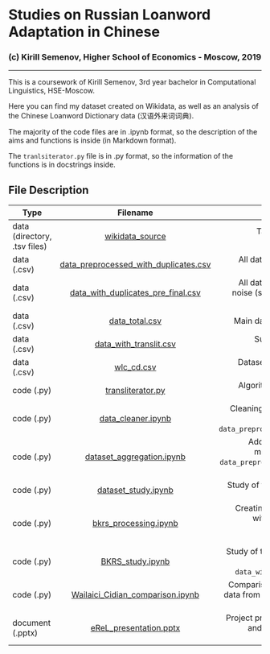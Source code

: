 # Studies on Russian Loanword Adaptation in Chinese
### (c) Kirill Semenov, Higher School of Economics - Moscow, 2019
---
This is a coursework of Kirill Semenov, 3rd year bachelor in Computational Linguistics, HSE-Moscow.

Here you can find my dataset created on Wikidata, as well as an analysis of the Chinese Loanword Dictionary data (汉语外来词词典).

The majority of the code files are in .ipynb format, so the description of the aims and functions is inside (in Markdown format).

The `tranlsiterator.py` file is in .py format, so the information of the functions is in docstrings inside.

## File Description
| Type        | Filename           | Description  |
| ------------- |:-------------:| -----:|
| data (directory, .tsv files)     | [wikidata_source](../../tree/master/wikidata_source) | Tables in .tsv format, which are downloaded from Wikidata |
| data (.csv)      | [data_preprocessed_with_duplicates.csv](../../blob/master/data_preprocessed_with_duplicates.csv)      | All data from Wikidata, cleared from noise |
| data (.csv) | [data_with_duplicates_pre_final.csv](../../blob/master/data_with_duplicates_pre_final.csv)      |    All data from Wikidata, cleared from noise (supporting data, necessary for aggregation purposes) |
| data (.csv) | [data_total.csv](../../blob/master/data_total.csv)      | Main dataset for the statistic analysis |
| data (.csv) | [data_with_translit.csv](../../blob/master/data_with_translit.csv)      | Subset of Wikidata dataset with transcriptions |
| data (.csv) | [wlc_cd.csv](../../blob/master/wlc_cd.csv)      | Dataset from the Chinese Loanword Dictionary  |
| code (.py) | [transliterator.py](../../blob/master/transliterator.py)      | Algorithm for generation of Xinhua-based transliterations |
| code (.py) | [data_cleaner.ipynb](../../blob/master/data_cleaner.ipynb)      | Cleaning the Wikidata raw data (input: `wikidata_source`, output: `data_preprocessed_with_duplicates.csv`) |
| code (.py) | [dataset_aggregation.ipynb](../../blob/master/dataset_aggregation.ipynb)      | Adding Xinhua transliteration and metrics to the clean data (input: `data_preprocessed_with_duplicates.csv`, output: `data_total.csv`) |
| code (.py) | [dataset_study.ipynb](../../blob/master/dataset_study.ipynb)      | Study of the dataset, many plots inside (input: `data_total.csv`)|
| code (.py) | [bkrs_processing.ipynb](../../blob/master/bkrs_processing.ipynb)      | Creating the subset of proper names with pinyin transcriptions (input: `data_total.csv`, output: `data_with_translit.csv`)|
| code (.py) | [BKRS_study.ipynb](../../blob/master/BKRS_study.ipynb)      | Study of the phonetic adaptation of the Russian consonants (input: `data_with_translit.csv`, `wlc_cd.csv`)|
| code (.py) | [Wailaici_Cidian_comparison.ipynb](../../blob/master/Wailaici_Cidian_comparison.ipynb)      | Comparison of Xinhua prescriptions to data from Chinese Loanword Dictionary (input: , `wlc_cd.csv`)|
| document (.pptx) | [eReL_presentation.pptx](../../blob/master/eReL_presentation.pptx)      | Project presentation on "E-dictionaries and E-lexicography" conference, Zagreb, 11.05.2019|







